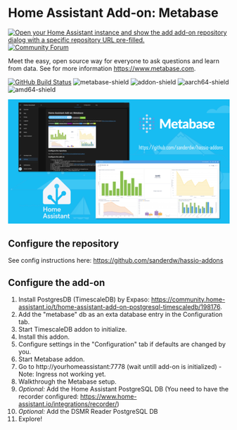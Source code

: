 # Home Assistant Add-on: Metabase
[![Open your Home Assistant instance and show the add add-on repository dialog with a specific repository URL pre-filled.](https://my.home-assistant.io/badges/supervisor_add_addon_repository.svg)](https://my.home-assistant.io/redirect/supervisor_add_addon_repository/?repository_url=https%3A%2F%2Fgithub.com%2Fsanderdw%2Fhassio-addons)
[![Community Forum][forum-shield]][forum]

Meet the easy, open source way for everyone to ask questions and learn from data. See for more information https://www.metabase.com.

[![GitHub Build Status](https://github.com/sanderdw/hassio-addons/workflows/Metabase/badge.svg?logo=github)](https://github.com/sanderdw/hassio-addons/actions) ![metabase-shield] ![addon-shield] ![aarch64-shield] ![amd64-shield]

![Metabase](https://raw.githubusercontent.com/sanderdw/hassio-addons/master/images/metabase.png)

[aarch64-shield]: https://img.shields.io/badge/aarch64-yes-green.svg?style=flat-square
[amd64-shield]: https://img.shields.io/badge/amd64-yes-green.svg?style=flat-square

[metabase-shield]: https://img.shields.io/badge/Metabase%20Version-%200.42.4-purple.svg?style=flat-square
[addon-shield]: https://img.shields.io/badge/Addon%20Version-%200.4.0-purple.svg?style=flat-square
[forum-shield]: https://img.shields.io/badge/community-forum-brightgreen.svg?style=for-the-badge
[forum]: https://community.home-assistant.io/t/metabase-add-on-for-home-assistant/286413
## Configure the repository

See config instructions here: https://github.com/sanderdw/hassio-addons

## Configure the add-on

1. Install PostgresDB (TimescaleDB) by Expaso: https://community.home-assistant.io/t/home-assistant-add-on-postgresql-timescaledb/198176.
2. Add the "metabase" db as an exta database entry in the Configuration tab.
3. Start TimescaleDB addon to initialize.
4. Install this addon.
5. Configure settings in the "Configuration" tab if defaults are changed by you.
6. Start Metabase addon.
7. Go to http://yourhomeassistant:7778 (wait untill add-on is initialized) - Note: Ingress not working yet.
8. Walkthrough the Metabase setup.
12. _Optional:_ Add the Home Assistant PostgreSQL DB (You need to have the recorder configured: https://www.home-assistant.io/integrations/recorder/)
12. _Optional:_ Add the DSMR Reader PostgreSQL DB
9. Explore!